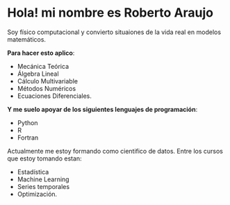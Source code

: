 # Hola! mi nombre es Roberto Araujo

Soy físico computacional y convierto situaiones de la vida real en modelos matemáticos.

**Para hacer esto aplico**: 
- Mecánica Teórica 
- Álgebra Lineal
- Cálculo Multivariable  
- Métodos Numéricos
- Ecuaciones Diferenciales.
 
**Y me suelo apoyar de los siguientes lenguajes de programación**:  
- Python 
- R 
- Fortran

Actualmente me estoy formando como cientifico de datos. Entre los cursos que estoy tomando estan: 
- Estadística 
- Machine Learning 
- Series temporales 
- Optimización.
<!--
**araujorobert/araujorobert** is a ✨ _special_ ✨ repository because its `README.md` (this file) appears on your GitHub profile.

Here are some ideas to get you started:

- 🔭 I’m currently working on ...
- 🌱 I’m currently learning ...
- 👯 I’m looking to collaborate on ...
- 🤔 I’m looking for help with ...
- 💬 Ask me about ...
- 📫 How to reach me: ...
- 😄 Pronouns: ...
- ⚡ Fun fact: ...
-->
